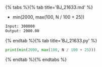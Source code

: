 {% tabs %}{% tab title='BJ_21633.md' %}

* min(2000, max(100, N / 100 + 25))

```txt
Input: 300000
Output: 2000.00
```

{% endtab %}{% tab title='BJ_21633.py' %}

```py
print(min(2000, max(100, N / 100 + 25)))
```

{% endtab %}{% endtabs %}

